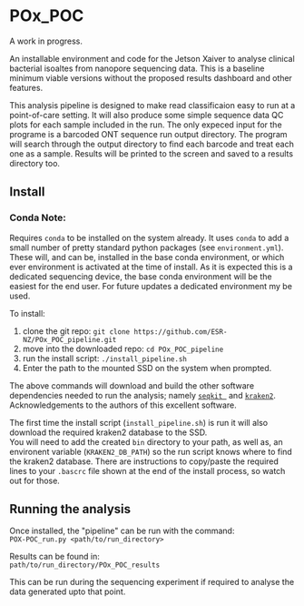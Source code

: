 # POx_POC 

A work in progress. 

An installable environment and code for the Jetson Xaiver to analyse clinical bacterial isoaltes from nanopore sequencing data. This is a baseline minimum viable versions without the proposed results dashboard and other features. 

This analysis pipeline is designed to make read classificaion easy to run at a point-of-care setting. It will also produce some simple sequence data QC plots for each sample included in the run. The only expeced input for the programe is a barcoded ONT sequence run output directory. The program will search through the output directory to find each barcode and treat each one as a sample. Results will be printed to the screen and saved to a results directory too.        


## Install  

### Conda Note:
Requires `conda` to be installed on the system already. It uses `conda` to add a small number of pretty standard python packages (see `environment.yml`). These will, and can be, installed in the base conda environment, or which ever environment is activated at the time of install. As it is expected this is a dedicated sequencing device, the base conda environment will be the easiest for the end user. For future updates a dedicated environment my be used.  

To install:  

1) clone the git repo: `git clone https://github.com/ESR-NZ/POx_POC_pipeline.git`
2) move into the downloaded repo: `cd POx_POC_pipeline`
3) run the install script: `./install_pipeline.sh`
4) Enter the path to the mounted SSD on the system when prompted.  

The above commands will download and build the other software dependencies needed to run the analysis; namely [`seqkit `](https://bioinf.shenwei.me/seqkit/download/) and [`kraken2`](https://github.com/DerrickWood/kraken2). Acknowledgements to the authors of this excellent software. 

The first time the install script (`install_pipeline.sh`) is run it will also download the required kraken2 database to the SSD.  
You will need to add the created `bin` directory to your path, as well as, an environent variable (`KRAKEN2_DB_PATH`) so the run script knows where to find the kraken2 database. There are instructions to copy/paste the required lines to your `.bascrc` file shown at the end of the install process, so watch out for those.   

## Running the analysis  

Once installed, the "pipeline" can be run with the command:  
`POX-POC_run.py <path/to/run_directory>`  

Results can be found in:   
`path/to/run_directory/POx_POC_results`  

This can be run during the sequencing experiment if required to analyse the data generated upto that point.  
